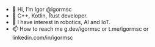 - 👋 Hi, I’m Igor @igormsc
- 👀 C++, Kotlin, Rust developer.
- 🤖 I have interest in robotics, AI and IoT.
- 📫 How to reach me g.dev/igormsc or t.me/igormsc or linkedin.com/in/igormsc
